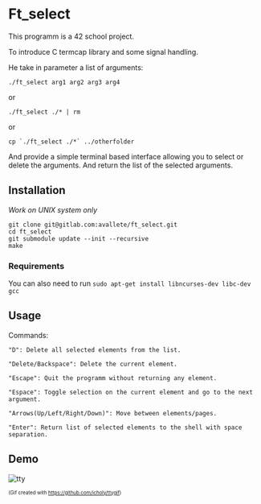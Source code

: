 # Ft_select
This programm is a 42 school project.

To introduce C termcap library and some signal handling.

He take in parameter a list of arguments:

```./ft_select arg1 arg2 arg3 arg4```

or

```./ft_select ./* | rm``` 

or

```cp `./ft_select ./*` ../otherfolder``` 

And provide a simple terminal based interface allowing you to select or delete the arguments. And return the list of the selected arguments.

## Installation
*Work on UNIX system only*
```
git clone git@gitlab.com:avallete/ft_select.git
cd ft_select
git submodule update --init --recursive
make
```

### Requirements
You can also need to run ```sudo apt-get install libncurses-dev libc-dev gcc``` 


## Usage
Commands:

    "D": Delete all selected elements from the list.

	"Delete/Backspace": Delete the current element.

	"Escape": Quit the programm without returning any element.

	"Espace": Toggle selection on the current element and go to the next argument.

	"Arrows(Up/Left/Right/Down)": Move between elements/pages.

	"Enter": Return list of selected elements to the shell with space separation.

## Demo
![tty](https://cloud.githubusercontent.com/assets/8771783/17856665/dff718be-687e-11e6-90fd-993fa6bbcf67.gif)

<sub><sup>(Gif created with https://github.com/icholy/ttygif)</sub></sup>
